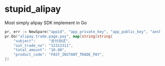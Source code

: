 # stupid_alipay

Most simply alipay SDK implement in Go

```go
pr, err := NewSpare("appid", "app_private_key", "app_public_key", "aeskey")
pr.Do("alipay.trade.page.pay", map[string]string{
    "subject":      "支付测试",
    "out_trade_no": "12312311",
    "total_amount": "10.00",
    "product_code": "FAST_INSTANT_TRADE_PAY",
})
```
